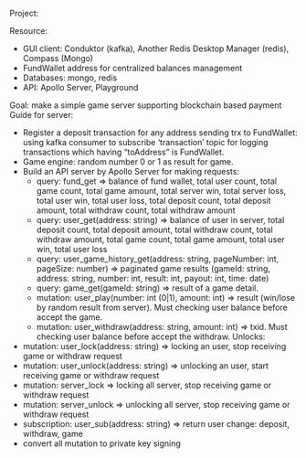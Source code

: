 Project:

Resource:
- GUI client: Conduktor (kafka), Another Redis Desktop Manager (redis), Compass (Mongo)
- FundWallet address for centralized balances management
- Databases: mongo, redis
- API: Apollo Server, Playground
    
Goal: make a simple game server supporting blockchain based payment
Guide for server:
- Register a deposit transaction for any address sending trx to FundWallet: using kafka consumer to subscribe ‘transaction’ topic for logging transactions which having “toAddress” is FundWallet. 
- Game engine: random number 0 or 1 as result for game.
- Build an API server by Apollo Server for making requests: 
    - query: fund_get => balance of fund wallet, total user count, total game count, total game amount, total server win, total server loss, total user win, total user loss, total deposit count, total deposit amount, total withdraw count, total withdraw amount
    - query: user_get(address: string) => balance of user in server, total deposit count, total deposit amount, total withdraw count, total withdraw amount, total game count, total game amount, total user win, total user loss
    - query: user_game_history_get(address: string, pageNumber: int, pageSize: number) => paginated game results (gameId: string, address: string, number: int,  result: int, payout: int, time: date)
    - query: game_get(gameId: string) => result of a game detail.
    - mutation: user_play(number: int (0|1), amount: int) => result (win/lose by random result from server). Must checking user balance before accept the game.
    - mutation: user_withdraw(address: string, amount: int) =>  txid. Must checking user balance before accept the withdraw.
Unlocks:
- mutation: user_lock(address: string) => locking an user, stop receiving game or withdraw request
- mutation: user_unlock(address: string) => unlocking an user, start receiving game or withdraw request
- mutation: server_lock => locking all server, stop receiving game or withdraw request
- mutation: server_unlock => unlocking all server, stop receiving game or withdraw request
- subscription: user_sub(address: string) => return user change: deposit, withdraw, game
- convert all mutation to private key signing

